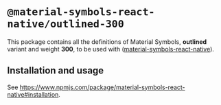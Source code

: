 # `@material-symbols-react-native/outlined-300`

This package contains all the definitions of Material Symbols, **outlined** variant and weight **300**, to be used with ([material-symbols-react-native](https://www.npmjs.com/package/material-symbols-react-native)).

## Installation and usage

See https://www.npmjs.com/package/material-symbols-react-native#installation.
